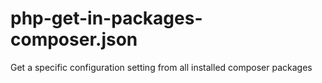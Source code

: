 # php-get-in-packages-composer.json
Get a specific configuration setting from all installed composer packages
